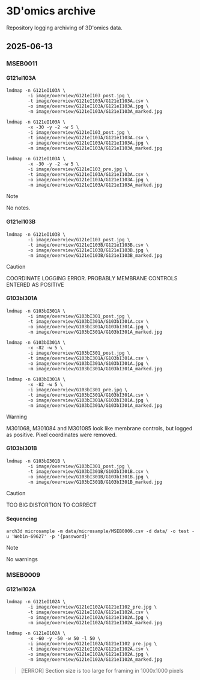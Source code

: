 # 3D'omics archive
Repository logging archiving of 3D'omics data.

## 2025-06-13

### MSEB0011

#### G121eI103A

```{sh}
lmdmap -n G121eI103A \
        -i image/overview/G121eI103_post.jpg \
        -t image/overview/G121eI103A/G121eI103A.csv \
        -o image/overview/G121eI103A/G121eI103A.jpg \
        -m image/overview/G121eI103A/G121eI103A_marked.jpg

lmdmap -n G121eI103A \
        -x -30 -y -2 -w 5 \
        -i image/overview/G121eI103_post.jpg \
        -t image/overview/G121eI103A/G121eI103A.csv \
        -o image/overview/G121eI103A/G121eI103A.jpg \
        -m image/overview/G121eI103A/G121eI103A_marked.jpg

lmdmap -n G121eI103A \
        -x -30 -y -2 -w 5 \
        -i image/overview/G121eI103_pre.jpg \
        -t image/overview/G121eI103A/G121eI103A.csv \
        -o image/overview/G121eI103A/G121eI103A.jpg \
        -m image/overview/G121eI103A/G121eI103A_marked.jpg
```

> [!NOTE]
> No notes.

#### G121eI103B

```{sh}
lmdmap -n G121eI103B \
        -i image/overview/G121eI103_post.jpg \
        -t image/overview/G121eI103B/G121eI103B.csv \
        -o image/overview/G121eI103B/G121eI103B.jpg \
        -m image/overview/G121eI103B/G121eI103B_marked.jpg
```

> [!CAUTION]
> COORDINATE LOGGING ERROR. PROBABLY MEMBRANE CONTROLS ENTERED AS POSITIVE

#### G103bI301A

```{sh}
lmdmap -n G103bI301A \
        -i image/overview/G103bI301_post.jpg \
        -t image/overview/G103bI301A/G103bI301A.csv \
        -o image/overview/G103bI301A/G103bI301A.jpg \
        -m image/overview/G103bI301A/G103bI301A_marked.jpg

lmdmap -n G103bI301A \
        -x -82 -w 5 \
        -i image/overview/G103bI301_post.jpg \
        -t image/overview/G103bI301A/G103bI301A.csv \
        -o image/overview/G103bI301A/G103bI301A.jpg \
        -m image/overview/G103bI301A/G103bI301A_marked.jpg

lmdmap -n G103bI301A \
        -x -82 -w 5 \
        -i image/overview/G103bI301_pre.jpg \
        -t image/overview/G103bI301A/G103bI301A.csv \
        -o image/overview/G103bI301A/G103bI301A.jpg \
        -m image/overview/G103bI301A/G103bI301A_marked.jpg
```
> [!WARNING]
> M301068, M301084 and M301085 look like membrane controls, but logged as positive. Pixel coordinates were removed.

#### G103bI301B

```{sh}
lmdmap -n G103bI301B \
        -i image/overview/G103bI301_post.jpg \
        -t image/overview/G103bI301B/G103bI301B.csv \
        -o image/overview/G103bI301B/G103bI301B.jpg \
        -m image/overview/G103bI301B/G103bI301B_marked.jpg
```

> [!CAUTION]
> TOO BIG DISTORTION TO CORRECT

#### Sequencing

```{sh}
arch3d microsample -m data/microsample/MSEB0009.csv -d data/ -o test -u 'Webin-69627' -p '{password}'
```

> [!NOTE]
> No warnings

### MSEB0009

#### G121eI102A

```{sh}
lmdmap -n G121eI102A \
        -i image/overview/G121eI102A/G121eI102_pre.jpg \
        -t image/overview/G121eI102A/G121eI102A.csv \
        -o image/overview/G121eI102A/G121eI102A.jpg \
        -m image/overview/G121eI102A/G121eI102A_marked.jpg

lmdmap -n G121eI102A \
        -x -60 -y -50 -w 50 -l 50 \
        -i image/overview/G121eI102A/G121eI102_pre.jpg \
        -t image/overview/G121eI102A/G121eI102A.csv \
        -o image/overview/G121eI102A/G121eI102A.jpg \
        -m image/overview/G121eI102A/G121eI102A_marked.jpg
```

> [!ERROR]
> Section size is too large for framing in 1000x1000 pixels




